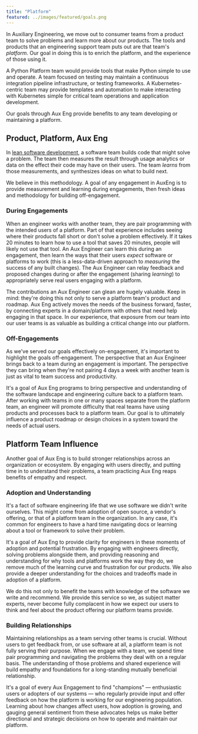 ```yaml
---
title: "Platform"
featured: ../images/featured/goals.png
---
```


In Auxiliary Engineering, we move out to consumer teams from a product team to
solve problems and learn more about our products. The tools and products that
an engineering support team puts out are that team's _platform_. Our goal in
doing this is to enrich the platform, and the experience of those using it.

A Python Platform team would provide tools that make Python simple to use and
operate. A team focused on testing may maintain a continuous integration
pipeline infrastructure, or testing frameworks. A Kubernetes-centric team may
provide templates and automation to make interacting with Kubernetes simple for
critical team operations and application development.

Our goals through Aux Eng provide benefits to any team developing or maintaining
a platform.

## Product, Platform, Aux Eng

In [lean software development](http://theleanstartup.com/principles), a software
team builds code that might solve a problem. The team then measures the result
through usage analytics or data on the effect their code may have on their
users. The team _learns_ from those measurements, and synthesizes ideas on
what to build next.

We believe in this methodology. A goal of any engagement in AuxEng is to
provide measurement and learning during engagements, then fresh ideas and
methodology for building off-engagement.

### During Engagements

When an engineer works with another team, they are pair programming with the
intended users of a platform. Part of that experience includes seeing where
their products fall short or don't solve a problem effectively. If it takes
20 minutes to learn how to use a tool that saves 20 minutes, people will likely
not use that tool. An Aux Engineer can learn this during an engagement, then
learn the ways that their users _expect_ software or platforms to work (this
is a less-data-driven approach to _measuring_ the success of any built
changes). The Aux Engineer can relay feedback and proposed changes during or
after the engagement (sharing _learning_) to appropriately serve real users
engaging with a platform.

The contributions an Aux Engineer can glean are hugely valuable. Keep in mind:
they're doing this not only to serve a platform team's product and roadmap.
Aux Eng actively moves the needs of the business forward, faster, by connecting
experts in a domain/platform with others that need help engaging in that space.
In our experience, that exposure from our team into our user teams is as
valuable as building a critical change into our platform.

### Off-Engagements

As we've served our goals effectively on-engagement, it's important to
highlight the goals off-engagement. The perspective that an Aux Engineer brings
back to a team during an engagement is important. The perspective they can bring
when they're not pairing 4 days a week with another team is just as vital to
team success and productivity.

It's a goal of Aux Eng programs to bring perspective and understanding of the
software landscape and engineering culture back to a platform team. After
working with teams in one or many spaces separate from the platform team,
an engineer will promote difficulty that real teams have using products and
processes back to a platform team. Our goal is to ultimately influence a
product roadmap or design choices in a system toward the needs of actual users.

## Platform Team Influence

Another goal of Aux Eng is to build stronger relationships across an
organization or ecosystem. By engaging with users directly, and putting time in
to understand their problems, a team practicing Aux Eng reaps benefits of
empathy and respect.

### Adoption and Understanding

It's a fact of software engineering life that we use software we didn't
write ourselves. This might come from adoption of open source, a vendor's
offering, or that of a platform team in the organization. In any case, it's
common for engineers to have a hard time navigating docs or learning about a
tool or framework to solve their problem.

It's a goal of Aux Eng to provide clarity for engineers in these moments of
adoption and potential frustration. By engaging with engineers directly,
solving problems alongside them, and providing reasoning and understanding for
why tools and platforms work the way they do, we remove much of the learning
curve and frustration for our products. We also provide a deeper understanding
for the choices and tradeoffs made in adoption of a platform.

We do this not only to benefit the teams with knowledge of the software we
write and recommend. We provide this service so we, as subject matter experts,
never become fully complacent in how we expect our users to think and feel
about the product offering our platform teams provide.

### Building Relationships

Maintaining relationships as a team serving other teams is crucial. Without
users to get feedback from, or use software at all, a platform team is not
fully serving their purpose. When we engage with a team, we spend time pair
programming and navigating the problems they deal with on a regular basis. The
understanding of those problems and shared experience will build empathy and
foundations for a long-standing mutually beneficial relationship.

It's a goal of every Aux Engagement to find "champions" — enthusiastic users or
adopters of our systems — who regularly provide input and offer feedback on how
the platform is working for our engineering population. Learning about how
changes affect users, how adoption is growing, and gauging general sentiment
from these advocates helps us make better directional and strategic decisions
on how to operate and maintain our platform.
